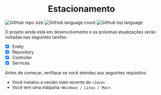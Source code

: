 <div align=center><h1>Estacionamento</h1></div>

![GitHub repo size](https://img.shields.io/github/repo-size/MatheuZAguiar/Estacionamento?style=for-the-badge)
![GitHub language count](https://img.shields.io/github/languages/count/MatheuZAguiar/Estacionamento?label=L%C3%ADnguagens&style=for-the-badge)
![GitHub top language](https://img.shields.io/github/languages/top/MatheuZAguiar/Estacionamento?style=for-the-badge)

O projeto ainda está em desenvolvimento e as próximas atualizações serão voltadas nas seguintes tarefas:

- [x] Entity
- [x] Repository
- [x] Controller
- [x] Services

Antes de começar, verifique se você atendeu aos seguintes requisitos:

* Você instalou a versão mais recente de `<Java>`
* Você tem uma máquina `<Windows / Linux / Mac>`.
